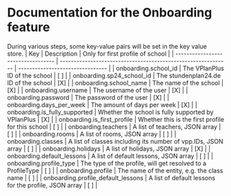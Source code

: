 # Documentation for the Onboarding feature

During various steps, some key-value pairs will be set in the key value store.
| Key                                | Description                                                   | Only for first profile of school |
| ---------------------------------- | ------------------------------------------------------------- | -------------------------------- |
| onboarding.school_id               | The VPlanPlus ID of the school                                | [ ]                              |
| onboarding.sp24_school_id          | The stundenplan24.de ID of the school                         | [X]                              |
| onboarding.school_name             | The name of the school                                        | [X]                              |
| onboarding.username                | The username of the user                                      | [X]                              |
| onboarding.password                | The password of the user                                      | [X]                              |
| onboarding.days_per_week           | The amount of days per week                                   | [X]                              |
| onboarding.is_fully_supported      | Whether the school is fully supported by VPlanPlus            | [X]                              |
| onboarding.is_first_profile        | Whether this is the first profile for this school             | [ ]                              |
| onboarding.teachers                | A list of teachers, JSON array                                | [ ]                              |
| onboarding.rooms                   | A list of rooms, JSON array                                   | [ ]                              |
| onboarding.classes                 | A list of classes including its number of vpp.IDs, JSON array | [ ]                              |
| onboarding.holidays                | A list of holidays, JSON array                                | [X]                              |
| onboarding.default_lessons         | A list of default lessons, JSON array                         | [ ]                              |
| onboarding.profile_type            | The type of the profile, will get resolved to a ProfileType   | [ ]                              |
| onboarding.profile                 | The name of the entity, e.g. the class name                   | [ ]                              |
| onboarding.profile_default_lessons | A list of default lessons for the profile, JSON array         | [ ]                              |
